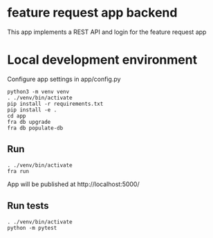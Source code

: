 # feature request app backend

This app implements a REST API and login for the feature request app

# Local development environment

Configure app settings in app/config.py

    python3 -m venv venv
    . ./venv/bin/activate
    pip install -r requirements.txt
    pip install -e .
    cd app
    fra db upgrade
    fra db populate-db
    
## Run

    . ./venv/bin/activate
    fra run
    
App will be published at http://localhost:5000/

## Run tests

    . ./venv/bin/activate
    python -m pytest
    
